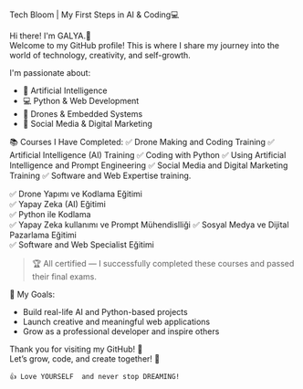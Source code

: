  Tech Bloom | My First Steps in AI & Coding💻

Hi there! I'm GALYA.👋  
Welcome to my GitHub profile! This is where I share my journey into the world of technology, creativity, and self-growth.

I'm passionate about:
- 🤖 Artificial Intelligence
- 💻 Python & Web Development
- 🚁 Drones & Embedded Systems
- 📱 Social Media & Digital Marketing

📚 Courses I Have Completed:
✅ Drone Making and Coding Training
✅ Artificial Intelligence (AI) Training
✅ Coding with Python
✅ Using Artificial Intelligence and Prompt Engineering
✅ Social Media and Digital Marketing Training
✅ Software and Web Expertise training.

✅ Drone Yapımı ve Kodlama Eğitimi  
✅ Yapay Zeka (AI) Eğitimi  
✅ Python ile Kodlama  
✅ Yapay Zeka kullanımı ve Prompt Mühendislliği
✅ Sosyal Medya ve Dijital Pazarlama Eğitimi  
✅ Software and Web Specialist Eğitimi

> 🏆 All certified — I successfully completed these courses and passed their final exams.

🎯 My Goals:
- Build real-life AI and Python-based projects  
- Launch creative and meaningful web applications  
- Grow as a professional developer and inspire others  

Thank you for visiting my GitHub! 💖  
Let’s grow, code, and create together! 🚀
```                                                                                                                                       Let's keep growing, learning and creating together. 🙌 
👍 Love YOURSELF  and never stop DREAMING!                                                                                                                 
